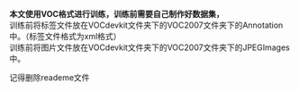  
**本文使用VOC格式进行训练，训练前需要自己制作好数据集，**    
训练前将标签文件放在VOCdevkit文件夹下的VOC2007文件夹下的Annotation中。（标签文件格式为xml格式）   
训练前将图片文件放在VOCdevkit文件夹下的VOC2007文件夹下的JPEGImages中。   

记得删除reademe文件